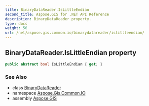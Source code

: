 ```yaml
---
title: BinaryDataReader.IsLittleEndian
second_title: Aspose.GIS for .NET API Reference
description: BinaryDataReader property. 
type: docs
weight: 50
url: /net/aspose.gis.common.io/binarydatareader/islittleendian/
---
```

## BinaryDataReader.IsLittleEndian property

```csharp
public abstract bool IsLittleEndian { get; }
```

### See Also

* class [BinaryDataReader](../)
* namespace [Aspose.Gis.Common.IO](../../binarydatareader/)
* assembly [Aspose.GIS](../../../)



